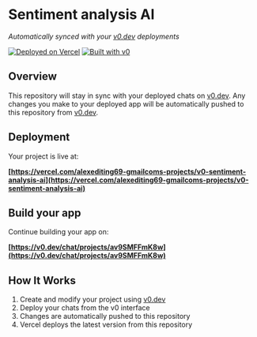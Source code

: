 # Sentiment analysis AI

*Automatically synced with your [v0.dev](https://v0.dev) deployments*

[![Deployed on Vercel](https://img.shields.io/badge/Deployed%20on-Vercel-black?style=for-the-badge&logo=vercel)](https://vercel.com/alexediting69-gmailcoms-projects/v0-sentiment-analysis-ai)
[![Built with v0](https://img.shields.io/badge/Built%20with-v0.dev-black?style=for-the-badge)](https://v0.dev/chat/projects/av9SMFFmK8w)

## Overview

This repository will stay in sync with your deployed chats on [v0.dev](https://v0.dev).
Any changes you make to your deployed app will be automatically pushed to this repository from [v0.dev](https://v0.dev).

## Deployment

Your project is live at:

**[https://vercel.com/alexediting69-gmailcoms-projects/v0-sentiment-analysis-ai](https://vercel.com/alexediting69-gmailcoms-projects/v0-sentiment-analysis-ai)**

## Build your app

Continue building your app on:

**[https://v0.dev/chat/projects/av9SMFFmK8w](https://v0.dev/chat/projects/av9SMFFmK8w)**

## How It Works

1. Create and modify your project using [v0.dev](https://v0.dev)
2. Deploy your chats from the v0 interface
3. Changes are automatically pushed to this repository
4. Vercel deploys the latest version from this repository